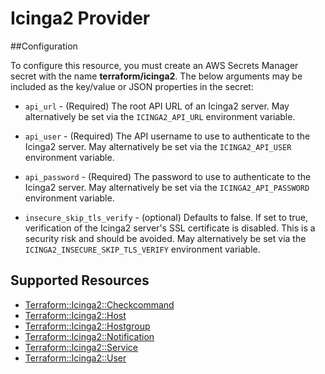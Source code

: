 # Icinga2 Provider

##Configuration

To configure this resource, you must create an AWS Secrets Manager secret with the name **terraform/icinga2**. The below arguments may be included as the key/value or JSON properties in the secret:

* ``api_url`` - (Required) The root API URL of an Icinga2 server. May alternatively be
  set via the ``ICINGA2_API_URL`` environment variable.

* ``api_user`` - (Required) The API username to use to
  authenticate to the Icinga2 server. May alternatively
  be set via the ``ICINGA2_API_USER`` environment variable.

* ``api_password`` - (Required) The password to use to
  authenticate to the Icinga2 server. May alternatively
  be set via the ``ICINGA2_API_PASSWORD`` environment variable.

* ``insecure_skip_tls_verify`` - (optional) Defaults to false. If set to true,
  verification of the Icinga2 server's SSL certificate is disabled. This is a security
  risk and should be avoided. May alternatively be set via the
  ``ICINGA2_INSECURE_SKIP_TLS_VERIFY`` environment variable.


## Supported Resources

* [Terraform::Icinga2::Checkcommand](docs/providers/icinga2/Checkcommand.md)
* [Terraform::Icinga2::Host](docs/providers/icinga2/Host.md)
* [Terraform::Icinga2::Hostgroup](docs/providers/icinga2/Hostgroup.md)
* [Terraform::Icinga2::Notification](docs/providers/icinga2/Notification.md)
* [Terraform::Icinga2::Service](docs/providers/icinga2/Service.md)
* [Terraform::Icinga2::User](docs/providers/icinga2/User.md)